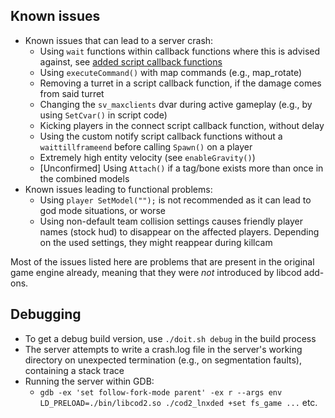 ## Known issues
- Known issues that can lead to a server crash:
  - Using `wait` functions within callback functions where this is advised against, see [added script callback functions](doc/added_script_callback_functions.md)
  - Using `executeCommand()` with map commands (e.g., map_rotate)
  - Removing a turret in a script callback function, if the damage comes from said turret
  - Changing the `sv_maxclients` dvar during active gameplay (e.g., by using `SetCvar()` in script code)
  - Kicking players in the connect script callback function, without delay
  - Using the custom notify script callback functions without a `waittillframeend` before calling `Spawn()` on a player
  - Extremely high entity velocity (see `enableGravity()`)
  - [Unconfirmed] Using `Attach()` if a tag/bone exists more than once in the combined models
- Known issues leading to functional problems:
  - Using `player SetModel("");` is not recommended as it can lead to god mode situations, or worse
  - Using non-default team collision settings causes friendly player names (stock hud) to disappear on the affected players. Depending on the used settings, they might reappear during killcam

Most of the issues listed here are problems that are present in the original game engine already, meaning that they were *not* introduced by libcod add-ons.

## Debugging
- To get a debug build version, use `./doit.sh debug` in the build process
- The server attempts to write a crash.log file in the server's working directory on unexpected termination (e.g., on segmentation faults), containing a stack trace
- Running the server within GDB:
  - `gdb -ex 'set follow-fork-mode parent' -ex r --args env LD_PRELOAD=./bin/libcod2.so ./cod2_lnxded +set fs_game ...` etc.